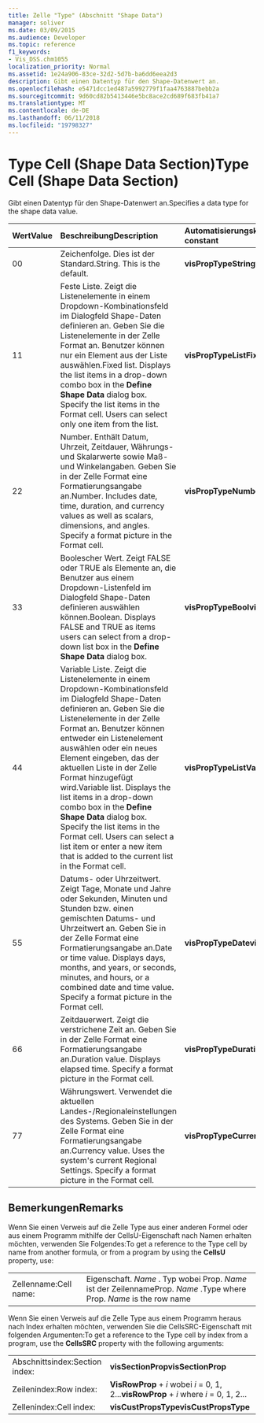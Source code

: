 ```yaml
---
title: Zelle "Type" (Abschnitt "Shape Data")
manager: soliver
ms.date: 03/09/2015
ms.audience: Developer
ms.topic: reference
f1_keywords:
- Vis_DSS.chm1055
localization_priority: Normal
ms.assetid: 1e24a906-83ce-32d2-5d7b-ba6dd6eea2d3
description: Gibt einen Datentyp für den Shape-Datenwert an.
ms.openlocfilehash: e5471dcc1ed487a5992779f1faa4763887bebb2a
ms.sourcegitcommit: 9d60cd82b5413446e5bc8ace2cd689f683fb41a7
ms.translationtype: MT
ms.contentlocale: de-DE
ms.lasthandoff: 06/11/2018
ms.locfileid: "19798327"
---
```

# <a name="type-cell-shape-data-section"></a><span data-ttu-id="6fdcf-103">Type Cell (Shape Data Section)</span><span class="sxs-lookup"><span data-stu-id="6fdcf-103">Type Cell (Shape Data Section)</span></span>

<span data-ttu-id="6fdcf-104">Gibt einen Datentyp für den Shape-Datenwert an.</span><span class="sxs-lookup"><span data-stu-id="6fdcf-104">Specifies a data type for the shape data value.</span></span>
  
|<span data-ttu-id="6fdcf-105">**Wert**</span><span class="sxs-lookup"><span data-stu-id="6fdcf-105">**Value**</span></span>|<span data-ttu-id="6fdcf-106">**Beschreibung**</span><span class="sxs-lookup"><span data-stu-id="6fdcf-106">**Description**</span></span>|<span data-ttu-id="6fdcf-107">**Automatisierungskonstante**</span><span class="sxs-lookup"><span data-stu-id="6fdcf-107">**Automation constant**</span></span>|
|:-----|:-----|:-----|
|<span data-ttu-id="6fdcf-108">0</span><span class="sxs-lookup"><span data-stu-id="6fdcf-108">0</span></span>  <br/> |<span data-ttu-id="6fdcf-p101">Zeichenfolge. Dies ist der Standard.</span><span class="sxs-lookup"><span data-stu-id="6fdcf-p101">String. This is the default.</span></span>  <br/> |<span data-ttu-id="6fdcf-111">**visPropTypeString**</span><span class="sxs-lookup"><span data-stu-id="6fdcf-111">**visPropTypeString**</span></span> <br/> |
|<span data-ttu-id="6fdcf-112">1</span><span class="sxs-lookup"><span data-stu-id="6fdcf-112">1</span></span>  <br/> |<span data-ttu-id="6fdcf-p102">Feste Liste. Zeigt die Listenelemente in einem Dropdown-Kombinationsfeld im Dialogfeld Shape-Daten definieren an. Geben Sie die Listenelemente in der Zelle Format an. Benutzer können nur ein Element aus der Liste auswählen.</span><span class="sxs-lookup"><span data-stu-id="6fdcf-p102">Fixed list. Displays the list items in a drop-down combo box in the **Define Shape Data** dialog box. Specify the list items in the Format cell. Users can select only one item from the list.  </span></span><br/> |<span data-ttu-id="6fdcf-117">**visPropTypeListFix**</span><span class="sxs-lookup"><span data-stu-id="6fdcf-117">**visPropTypeListFix**</span></span> <br/> |
|<span data-ttu-id="6fdcf-118">2</span><span class="sxs-lookup"><span data-stu-id="6fdcf-118">2</span></span>  <br/> |<span data-ttu-id="6fdcf-p103">Number. Enthält Datum, Uhrzeit, Zeitdauer, Währungs- und Skalarwerte sowie Maß- und Winkelangaben. Geben Sie in der Zelle Format eine Formatierungsangabe an.</span><span class="sxs-lookup"><span data-stu-id="6fdcf-p103">Number. Includes date, time, duration, and currency values as well as scalars, dimensions, and angles. Specify a format picture in the Format cell.</span></span>  <br/> |<span data-ttu-id="6fdcf-122">**visPropTypeNumber**</span><span class="sxs-lookup"><span data-stu-id="6fdcf-122">**visPropTypeNumber**</span></span> <br/> |
|<span data-ttu-id="6fdcf-123">3</span><span class="sxs-lookup"><span data-stu-id="6fdcf-123">3</span></span>  <br/> |<span data-ttu-id="6fdcf-p104">Boolescher Wert. Zeigt FALSE oder TRUE als Elemente an, die Benutzer aus einem Dropdown-Listenfeld im Dialogfeld Shape-Daten definieren auswählen können.</span><span class="sxs-lookup"><span data-stu-id="6fdcf-p104">Boolean. Displays FALSE and TRUE as items users can select from a drop-down list box in the **Define Shape Data** dialog box.  </span></span><br/> |<span data-ttu-id="6fdcf-126">**visPropTypeBool**</span><span class="sxs-lookup"><span data-stu-id="6fdcf-126">**visPropTypeBool**</span></span> <br/> |
|<span data-ttu-id="6fdcf-127">4</span><span class="sxs-lookup"><span data-stu-id="6fdcf-127">4</span></span>  <br/> |<span data-ttu-id="6fdcf-p105">Variable Liste. Zeigt die Listenelemente in einem Dropdown-Kombinationsfeld im Dialogfeld Shape-Daten definieren an. Geben Sie die Listenelemente in der Zelle Format an. Benutzer können entweder ein Listenelement auswählen oder ein neues Element eingeben, das der aktuellen Liste in der Zelle Format hinzugefügt wird.</span><span class="sxs-lookup"><span data-stu-id="6fdcf-p105">Variable list. Displays the list items in a drop-down combo box in the **Define Shape Data** dialog box. Specify the list items in the Format cell. Users can select a list item or enter a new item that is added to the current list in the Format cell.  </span></span><br/> |<span data-ttu-id="6fdcf-132">**visPropTypeListVar**</span><span class="sxs-lookup"><span data-stu-id="6fdcf-132">**visPropTypeListVar**</span></span> <br/> |
|<span data-ttu-id="6fdcf-133">5</span><span class="sxs-lookup"><span data-stu-id="6fdcf-133">5</span></span>  <br/> |<span data-ttu-id="6fdcf-p106">Datums- oder Uhrzeitwert. Zeigt Tage, Monate und Jahre oder Sekunden, Minuten und Stunden bzw. einen gemischten Datums- und Uhrzeitwert an. Geben Sie in der Zelle Format eine Formatierungsangabe an.</span><span class="sxs-lookup"><span data-stu-id="6fdcf-p106">Date or time value. Displays days, months, and years, or seconds, minutes, and hours, or a combined date and time value. Specify a format picture in the Format cell.</span></span>  <br/> |<span data-ttu-id="6fdcf-137">**visPropTypeDate**</span><span class="sxs-lookup"><span data-stu-id="6fdcf-137">**visPropTypeDate**</span></span> <br/> |
|<span data-ttu-id="6fdcf-138">6</span><span class="sxs-lookup"><span data-stu-id="6fdcf-138">6</span></span>  <br/> |<span data-ttu-id="6fdcf-p107">Zeitdauerwert. Zeigt die verstrichene Zeit an. Geben Sie in der Zelle Format eine Formatierungsangabe an.</span><span class="sxs-lookup"><span data-stu-id="6fdcf-p107">Duration value. Displays elapsed time. Specify a format picture in the Format cell.</span></span>  <br/> |<span data-ttu-id="6fdcf-142">**visPropTypeDuration**</span><span class="sxs-lookup"><span data-stu-id="6fdcf-142">**visPropTypeDuration**</span></span> <br/> |
|<span data-ttu-id="6fdcf-143">7</span><span class="sxs-lookup"><span data-stu-id="6fdcf-143">7</span></span>  <br/> |<span data-ttu-id="6fdcf-p108">Währungswert. Verwendet die aktuellen Landes-/Regionaleinstellungen des Systems. Geben Sie in der Zelle Format eine Formatierungsangabe an.</span><span class="sxs-lookup"><span data-stu-id="6fdcf-p108">Currency value. Uses the system's current Regional Settings. Specify a format picture in the Format cell.</span></span>  <br/> |<span data-ttu-id="6fdcf-147">**visPropTypeCurrency**</span><span class="sxs-lookup"><span data-stu-id="6fdcf-147">**visPropTypeCurrency**</span></span> <br/> |
   
## <a name="remarks"></a><span data-ttu-id="6fdcf-148">Bemerkungen</span><span class="sxs-lookup"><span data-stu-id="6fdcf-148">Remarks</span></span>

<span data-ttu-id="6fdcf-149">Wenn Sie einen Verweis auf die Zelle Type aus einer anderen Formel oder aus einem Programm mithilfe der CellsU-Eigenschaft nach Namen erhalten möchten, verwenden Sie Folgendes:</span><span class="sxs-lookup"><span data-stu-id="6fdcf-149">To get a reference to the Type cell by name from another formula, or from a program by using the **CellsU** property, use:</span></span> 
  
|||
|:-----|:-----|
|<span data-ttu-id="6fdcf-150">Zellenname:</span><span class="sxs-lookup"><span data-stu-id="6fdcf-150">Cell name:</span></span>  <br/> |<span data-ttu-id="6fdcf-151">Eigenschaft. *Name* . Typ wobei Prop.  *Name* ist der Zeilenname</span><span class="sxs-lookup"><span data-stu-id="6fdcf-151">Prop. *Name*  .Type where Prop.  *Name*  is the row name</span></span>  <br/> |
   
<span data-ttu-id="6fdcf-152">Wenn Sie einen Verweis auf die Zelle Type aus einem Programm heraus nach Index erhalten möchten, verwenden Sie die CellsSRC-Eigenschaft mit folgenden Argumenten:</span><span class="sxs-lookup"><span data-stu-id="6fdcf-152">To get a reference to the Type cell by index from a program, use the **CellsSRC** property with the following arguments:</span></span> 
  
|||
|:-----|:-----|
|<span data-ttu-id="6fdcf-153">Abschnittsindex:</span><span class="sxs-lookup"><span data-stu-id="6fdcf-153">Section index:</span></span>  <br/> |<span data-ttu-id="6fdcf-154">**visSectionProp**</span><span class="sxs-lookup"><span data-stu-id="6fdcf-154">**visSectionProp**</span></span> <br/> |
|<span data-ttu-id="6fdcf-155">Zeilenindex:</span><span class="sxs-lookup"><span data-stu-id="6fdcf-155">Row index:</span></span>  <br/> |<span data-ttu-id="6fdcf-156">**VisRowProp** +  *i* wobei *i* = 0, 1, 2...</span><span class="sxs-lookup"><span data-stu-id="6fdcf-156">**visRowProp** +  *i*  where  *i*  = 0, 1, 2...</span></span>  <br/> |
|<span data-ttu-id="6fdcf-157">Zellenindex:</span><span class="sxs-lookup"><span data-stu-id="6fdcf-157">Cell index:</span></span>  <br/> |<span data-ttu-id="6fdcf-158">**visCustPropsType**</span><span class="sxs-lookup"><span data-stu-id="6fdcf-158">**visCustPropsType**</span></span> <br/> |
   

